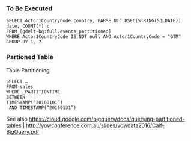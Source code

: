 ### To Be Executed

~~~
SELECT Actor1CountryCode country, PARSE_UTC_USEC(STRING(SQLDATE)) date, COUNT(*) c
FROM [gdelt-bq:full.events_partitioned]
WHERE Actor1CountryCode IS NOT null AND Actor1CountryCode = "GTM" 
GROUP BY 1, 2
~~~

### Partioned Table

Table Partitioning
~~~
SELECT …
FROM sales
WHERE _PARTITIONTIME
BETWEEN
TIMESTAMP(“20160101”)
 AND TIMESTAMP(“20160131”)
~~~
See also https://cloud.google.com/bigquery/docs/querying-partitioned-tables | http://yowconference.com.au/slides/yowdata2016/Caif-BigQuery.pdf
